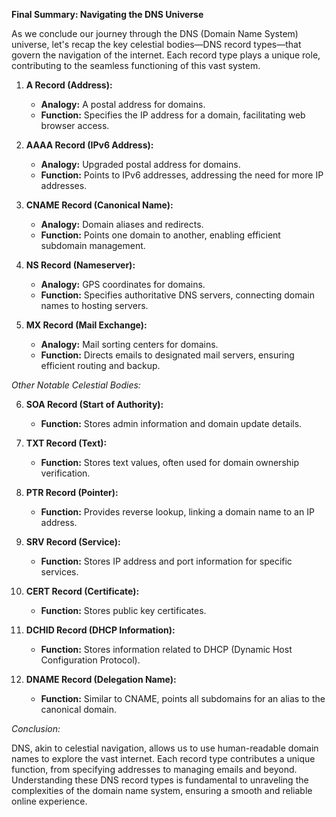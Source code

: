 **Final Summary: Navigating the DNS Universe**

As we conclude our journey through the DNS (Domain Name System) universe, let's recap the key celestial bodies—DNS record types—that govern the navigation of the internet. Each record type plays a unique role, contributing to the seamless functioning of this vast system.

1. **A Record (Address):**
   - **Analogy:** A postal address for domains.
   - **Function:** Specifies the IP address for a domain, facilitating web browser access.

2. **AAAA Record (IPv6 Address):**
   - **Analogy:** Upgraded postal address for domains.
   - **Function:** Points to IPv6 addresses, addressing the need for more IP addresses.

3. **CNAME Record (Canonical Name):**
   - **Analogy:** Domain aliases and redirects.
   - **Function:** Points one domain to another, enabling efficient subdomain management.

4. **NS Record (Nameserver):**
   - **Analogy:** GPS coordinates for domains.
   - **Function:** Specifies authoritative DNS servers, connecting domain names to hosting servers.

5. **MX Record (Mail Exchange):**
   - **Analogy:** Mail sorting centers for domains.
   - **Function:** Directs emails to designated mail servers, ensuring efficient routing and backup.

*Other Notable Celestial Bodies:*

6. **SOA Record (Start of Authority):**
   - **Function:** Stores admin information and domain update details.

7. **TXT Record (Text):**
   - **Function:** Stores text values, often used for domain ownership verification.

8. **PTR Record (Pointer):**
   - **Function:** Provides reverse lookup, linking a domain name to an IP address.

9. **SRV Record (Service):**
   - **Function:** Stores IP address and port information for specific services.

10. **CERT Record (Certificate):**
    - **Function:** Stores public key certificates.

11. **DCHID Record (DHCP Information):**
    - **Function:** Stores information related to DHCP (Dynamic Host Configuration Protocol).

12. **DNAME Record (Delegation Name):**
    - **Function:** Similar to CNAME, points all subdomains for an alias to the canonical domain.

*Conclusion:*

DNS, akin to celestial navigation, allows us to use human-readable domain names to explore the vast internet. Each record type contributes a unique function, from specifying addresses to managing emails and beyond. Understanding these DNS record types is fundamental to unraveling the complexities of the domain name system, ensuring a smooth and reliable online experience.
